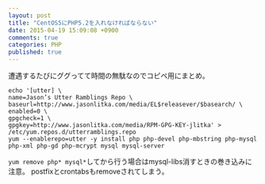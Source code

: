 ```yaml
---
layout: post
title: "CentOS5にPHP5.2を入れなければならない"
date: 2015-04-19 15:09:08 +0900
comments: true
categories: PHP
published: true
---
```


遭遇するたびにググってて時間の無駄なのでコピペ用にまとめ。

```
echo '[utter] \
name=Jason’s Utter Ramblings Repo \
baseurl=http://www.jasonlitka.com/media/EL$releasever/$basearch/ \
enabled=0 \
gpgcheck=1 \
gpgkey=http://www.jasonlitka.com/media/RPM-GPG-KEY-jlitka' > /etc/yum.repos.d/utterramblings.repo
yum --enablerepo=utter -y install php php-devel php-mbstring php-mysql php-xml php-gd php-mcrypt mysql mysql-server
```

`yum remove php* mysql*`してから行う場合はmysql-libs消すときの巻き込みに注意。
postfixとcrontabsもremoveされてしまう。
